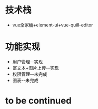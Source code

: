 # 技术栈
+ vue全家桶+element-ui+vue-quill-editor

# 功能实现
+ 用户管理--实现
+ 富文本+图片上传--实现
+ 权限管理--未完成
+ 图表--未完成

# to be continued
